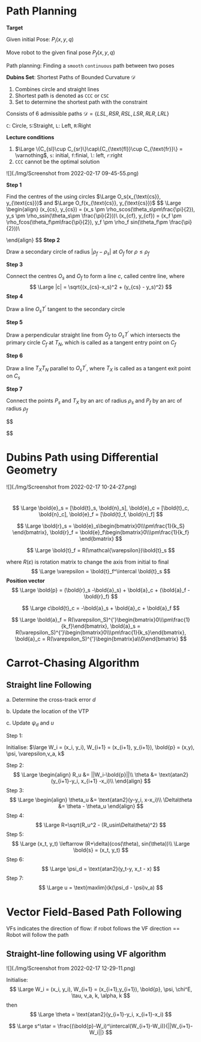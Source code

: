 # Path Planning

**Target**

Given initial Pose: $P_i(x, y,q)$

Move robot to the given final pose $P_f(x,y,q)$

Path planning: Finding a `smooth` `continuous` path between two poses



**Dubins Set**: Shortest Paths of Bounded Curvature $\mathcal{D}$

1. Combines circle and straight lines
2. Shortest path is denoted as `CCC` or `CSC`
3. Set to determine the shortest path with the constraint 

Consists of 6 admissible paths $\mathcal{D} = \{LSL, RSR, RSL, LSR, RLR, LRL\}$

`C`: Circle, `S`:Straight, `L`: Left, `R`:Right



**Lecture conditions**

1. $\Large \{C_{sl}\cup C_{sr}\}\cap\{C_{\text{fl}}\cup C_{\text{fr}}\} = \varnothing$, `s`: initial, `f`:finial, `l`: left, `r`:right
2. `CCC` cannot be the optimal solution

![](./Img/Screenshot from 2022-02-17 09-45-55.png)

**Step 1**

Find the centres of the using circles $\Large O_s(x_{\text{cs}}, y_{\text{cs}})$ and $\Large O_f(x_{\text{cs}}, y_{\text{cs}})$
$$
\Large
\begin{align}
(x_{cs}, y_{cs}) = (x_s \pm \rho_scos(\theta_s\pm\frac{\pi}{2}), y_s \pm \rho_ssin(\theta_s\pm \frac{\pi}{2}))\\
(x_{cf}, y_{cf}) = (x_f \pm \rho_fcos(\theta_f\pm\frac{\pi}{2}), y_f \pm \rho_f sin(\theta_f\pm \frac{\pi}{2}))\\



\end{align}
$$
**Step 2**

Draw a secondary circle of radius $|\rho_f - \rho_s|$ at $O_f$ for $\rho\leq \rho_f$

**Step 3**

Connect the centres $O_s$ and $O_f$ to form a line $c$, called centre line, where 
$$
\Large |c| = \sqrt{(x_{cs}-x_s)^2 + (y_{cs} - y_s)^2}
$$
**Step 4**

Draw a line $O_s T^{'}$ tangent to the secondary circle

**Step 5**

Draw a perpendicular straight line from $O_f$ to $O_sT^{'}$ which intersects the primary circle $C_f$ at $T_N$, which is called as a tangent entry point on $C_f$

**Step 6**

Draw a line $T_XT_N$ parallel to $O_sT^{'}$, where $T_X$ is called as a tangent exit point on $C_s$

**Step 7**

Connect the points $P_s$ and $T_X$ by an arc of radius $\rho_s$ and $P_f$ by an arc of radius $\rho_f$


$$

$$


# Dubins Path using Differential Geometry



![](./Img/Screenshot from 2022-02-17 10-24-27.png)

​                                                                     
$$
\Large \bold{e}_s = [\bold{t}_s, \bold{n}_s], \bold{e}_c = [\bold{t}_c, \bold{n}_c], \bold{e}_f = [\bold{t}_f, \bold{n}_f]
$$

$$
\Large \bold{r}_s = \bold{e}_s\begin{bmatrix}0\\\pm\frac{1}{k_S} \end{bmatrix}, \bold{r}_f = \bold{e}_f\begin{bmatrix}0\\\pm\frac{1}{k_f} \end{bmatrix}
$$

$$
\Large \bold{t}_f = R(\mathcal{\varepsilon})\bold{t}_s
$$

where $R(\varepsilon)$ is rotation matrix to change the axis from initial to final
$$
\Large \varepsilon = \bold{t}_f^\intercal \bold{t}_s
$$
**Position vector**
$$
\Large \bold{p} = (\bold{r}_s -\bold{a}_s) + \bold{a}_c + (\bold{a}_f - \bold{r}_f)
$$

$$
\Large c\bold{t}_c = -\bold{a}_s + \bold{a}_c + \bold{a}_f
$$

$$
\Large \bold{a}_f = R(\varepsilon_S)^{'}\begin{bmatrix}0\\\pm\frac{1}{k_f}\end{bmatrix}, \bold{a}_s =  R(\varepsilon_S)^{'}\begin{bmatrix}0\\\pm\frac{1}{k_s}\end{bmatrix}, \bold{a}_c = R(\varepsilon_S)^{'}\begin{bmatrix}a\\0\end{bmatrix}
$$









# Carrot-Chasing Algorithm

## Straight line Following

a. Determine the cross-track error $d$

b. Update the location of the VTP

c. Update $\psi_d$ and $u$

Step 1:

Initialise: $\large W_i = (x_i, y_i), W_{i+1} = (x_{i+1}, y_{i+1}), \bold{p} = (x,y), \psi, \varepsilon,v_a, k$

Step 2:
$$
\Large
\begin{align}
R_u &= ||W_i-\bold{p}||\\
\theta &= \text{atan2}(y_{i+1}-y_i, x_{i+1} -x_i)\\
\end{align}
$$
Step 3:
$$
\Large
\begin{align}
\theta_u &= \text{atan2}(y-y_i, x-x_i)\\
\Delta\theta &= \theta - \theta_u
\end{align}
$$
Step 4:
$$
\Large R=\sqrt{R_u^2 - (R_usin\Delta\theta)^2}
$$
Step 5:
$$
\Large (x_t, y_t) \leftarrow (R+\delta)(cos(\theta), sin(\theta))\\
\Large \bold{s} = (x_t, y_t)
$$
Step 6:
$$
\Large \psi_d = \text{atan2}(y_t-y, x_t - x)
$$
Step 7:
$$
\Large u = \text{maxlim}(k(\psi_d - \psi)v_a)
$$




# Vector Field-Based Path Following

VFs indicates the direction of flow: if robot follows the VF direction == Robot will follow the path

## Straight-line following using VF algorithm

![](./Img/Screenshot from 2022-02-17 12-29-11.png)

Initialise:
$$
\Large W_i = (x_i, y_i), W_{i+1} = (x_{i+1},y_{i+1}), \bold{p}, \psi, \chi^E, \tau, v_a, k, \alpha, k
$$
then
$$
\Large \theta = \text{atan2}(y_{i+1}-y_i, x_{i+1}-x_i)
$$

$$
\Large s^\star = \frac{(\bold{p}-W_i)^\intercal(W_{i+1}-W_i)}{||W_{i+1}-W_i||}
$$





















